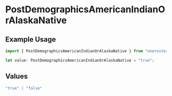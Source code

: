 # PostDemographicsAmericanIndianOrAlaskaNative

## Example Usage

```typescript
import { PostDemographicsAmericanIndianOrAlaskaNative } from "oneroster/models/operations";

let value: PostDemographicsAmericanIndianOrAlaskaNative = "true";
```

## Values

```typescript
"true" | "false"
```
